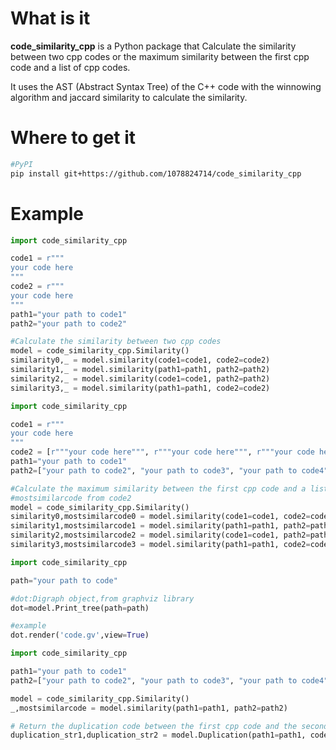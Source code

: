 # What is it
**code_similarity_cpp** is a Python package that Calculate the similarity between two cpp codes or the maximum similarity between the first cpp code and a list of cpp codes.

It uses the AST (Abstract Syntax Tree) of the C++ code with the winnowing algorithm and jaccard similarity to calculate the similarity.
# Where to get it
```sh
#PyPI
pip install git+https://github.com/1078824714/code_similarity_cpp
```
# Example
```python
import code_similarity_cpp

code1 = r"""
your code here
"""
code2 = r"""
your code here
"""
path1="your path to code1"
path2="your path to code2"

#Calculate the similarity between two cpp codes
model = code_similarity_cpp.Similarity()
similarity0,_ = model.similarity(code1=code1, code2=code2)
similarity1,_ = model.similarity(path1=path1, path2=path2)
similarity2,_ = model.similarity(code1=code1, path2=path2)
similarity3,_ = model.similarity(path1=path1, code2=code2)
```
```python
import code_similarity_cpp

code1 = r"""
your code here
"""
code2 = [r"""your code here""", r"""your code here""", r"""your code here""",...]]
path1="your path to code1"
path2=["your path to code2", "your path to code3", "your path to code4", ...]

#Calculate the maximum similarity between the first cpp code and a list of cpp codes
#mostsimilarcode from code2
model = code_similarity_cpp.Similarity()
similarity0,mostsimilarcode0 = model.similarity(code1=code1, code2=code2)
similarity1,mostsimilarcode1 = model.similarity(path1=path1, path2=path2)
similarity2,mostsimilarcode2 = model.similarity(code1=code1, path2=path2)
similarity3,mostsimilarcode3 = model.similarity(path1=path1, code2=code2)
```
```python
import code_similarity_cpp

path="your path to code"

#dot:Digraph object,from graphviz library
dot=model.Print_tree(path=path)

#example
dot.render('code.gv',view=True)
```
```python
import code_similarity_cpp

path1="your path to code1"
path2=["your path to code2", "your path to code3", "your path to code4", ...]

model = code_similarity_cpp.Similarity()
_,mostsimilarcode = model.similarity(path1=path1, path2=path2)

# Return the duplication code between the first cpp code and the second cpp code.
duplication_str1,duplication_str2 = model.Duplication(path1=path1, code2=mostsimilarcode)
```
